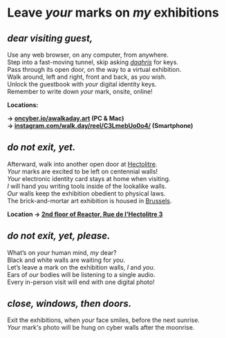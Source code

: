 # Leave *your* marks on *my* exhibitions

## _dear visiting guest,_

Use any web browser, on any computer, from anywhere.  
Step into a fast-moving tunnel, skip asking *[daqhris](https://daqhris.com)* for keys.  
Pass through its open door, on the way to a virtual exhibition.  
Walk around, left and right, front and back, as *you* wish.   
Unlock the guestbook with *your* digital identity keys.  
Remember to write down *your* mark, onsite, online!  

__Locations:__ 

__→ [oncyber.io/awalkaday.art](https://oncyber.io/awalkaday.art) (PC & Mac)__  
__→ [instagram.com/walk.day/reel/C3LmebUo0o4/](https://www.instagram.com/walk.day/reel/C3LmebUo0o4/) (Smartphone)__

## _do not exit, yet._  

Afterward, walk into another open door at [Hectolitre](http://hectolitre.space).  
*Your* marks are excited to be left on centennial walls!  
*Your* electronic identity card stays at home when visiting.  
*I* will hand you writing tools inside of the lookalike walls.  
*Our* walls keep the exhibition obedient to physical laws.  
The brick-and-mortar art exhibition is housed in [Brussels](https://www.brussels.be/brussels-art-week).  

__Location → [2nd floor of Reactor, Rue de l'Hectolitre 3](https://maps.app.goo.gl/ZXzGSwkDz2LP2gpJ9)__

## _do not exit, yet, please._  

What’s on *your* human mind, *my* dear?  
Black and white walls are waiting for *you*.  
Let’s leave a mark on the exhibition walls, *I* and *you*.  
Ears of *our* bodies will be listening to a single audio.  
Every in-person visit will end with one digital photo!  

## _close, windows, then doors._  

Exit the exhibitions, when *your* face smiles, before the next sunrise.  
*Your* mark's photo will be hung on cyber walls after the moonrise.  
